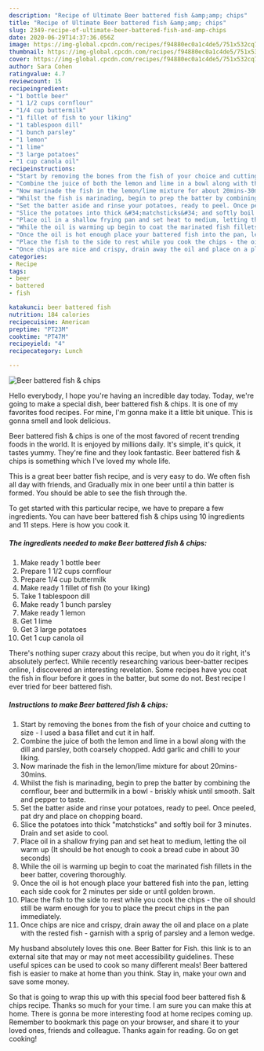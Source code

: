```yaml
---
description: "Recipe of Ultimate Beer battered fish &amp;amp; chips"
title: "Recipe of Ultimate Beer battered fish &amp;amp; chips"
slug: 2349-recipe-of-ultimate-beer-battered-fish-and-amp-chips
date: 2020-06-29T14:37:36.056Z
image: https://img-global.cpcdn.com/recipes/f94880ec0a1c4de5/751x532cq70/beer-battered-fish-chips-recipe-main-photo.jpg
thumbnail: https://img-global.cpcdn.com/recipes/f94880ec0a1c4de5/751x532cq70/beer-battered-fish-chips-recipe-main-photo.jpg
cover: https://img-global.cpcdn.com/recipes/f94880ec0a1c4de5/751x532cq70/beer-battered-fish-chips-recipe-main-photo.jpg
author: Sara Cohen
ratingvalue: 4.7
reviewcount: 15
recipeingredient:
- "1 bottle beer"
- "1 1/2 cups cornflour"
- "1/4 cup buttermilk"
- "1 fillet of fish to your liking"
- "1 tablespoon dill"
- "1 bunch parsley"
- "1 lemon"
- "1 lime"
- "3 large potatoes"
- "1 cup canola oil"
recipeinstructions:
- "Start by removing the bones from the fish of your choice and cutting to size - I used a basa fillet and cut it in half."
- "Combine the juice of both the lemon and lime in a bowl along with the dill and parsley, both coarsely chopped. Add garlic and chilli to your liking."
- "Now marinade the fish in the lemon/lime mixture for about 20mins-30mins."
- "Whilst the fish is marinading, begin to prep the batter by combining the cornflour, beer and buttermilk in a bowl - briskly whisk until smooth. Salt and pepper to taste."
- "Set the batter aside and rinse your potatoes, ready to peel. Once peeled, pat dry and place on chopping board."
- "Slice the potatoes into thick &#34;matchsticks&#34; and softly boil for 3 minutes. Drain and set aside to cool."
- "Place oil in a shallow frying pan and set heat to medium, letting the oil warm up (It should be hot enough to cook a bread cube in about 30 seconds)"
- "While the oil is warming up begin to coat the marinated fish fillets in the beer batter, covering thoroughly."
- "Once the oil is hot enough place your battered fish into the pan, letting each side cook for 2 minutes per side or until golden brown."
- "Place the fish to the side to rest while you cook the chips - the oil should still be warm enough for you to place the precut chips in the pan immediately."
- "Once chips are nice and crispy, drain away the oil and place on a plate with the rested fish - garnish with a sprig of parsley and a lemon wedge."
categories:
- Recipe
tags:
- beer
- battered
- fish

katakunci: beer battered fish 
nutrition: 184 calories
recipecuisine: American
preptime: "PT23M"
cooktime: "PT47M"
recipeyield: "4"
recipecategory: Lunch

---
```



![Beer battered fish &amp; chips](https://img-global.cpcdn.com/recipes/f94880ec0a1c4de5/751x532cq70/beer-battered-fish-chips-recipe-main-photo.jpg)

Hello everybody, I hope you're having an incredible day today. Today, we're going to make a special dish, beer battered fish &amp; chips. It is one of my favorites food recipes. For mine, I'm gonna make it a little bit unique. This is gonna smell and look delicious.

Beer battered fish &amp; chips is one of the most favored of recent trending foods in the world. It is enjoyed by millions daily. It's simple, it's quick, it tastes yummy. They're fine and they look fantastic. Beer battered fish &amp; chips is something which I've loved my whole life.

This is a great beer batter fish recipe, and is very easy to do. We often fish all day with friends, and Gradually mix in one beer until a thin batter is formed. You should be able to see the fish through the.


To get started with this particular recipe, we have to prepare a few ingredients. You can have beer battered fish &amp; chips using 10 ingredients and 11 steps. Here is how you cook it.

<!--inarticleads1-->

##### The ingredients needed to make Beer battered fish &amp; chips:

1. Make ready 1 bottle beer
1. Prepare 1 1/2 cups cornflour
1. Prepare 1/4 cup buttermilk
1. Make ready 1 fillet of fish (to your liking)
1. Take 1 tablespoon dill
1. Make ready 1 bunch parsley
1. Make ready 1 lemon
1. Get 1 lime
1. Get 3 large potatoes
1. Get 1 cup canola oil


There&#39;s nothing super crazy about this recipe, but when you do it right, it&#39;s absolutely perfect. While recently researching various beer-batter recipes online, I discovered an interesting revelation. Some recipes have you coat the fish in flour before it goes in the batter, but some do not. Best recipe I ever tried for beer battered fish. 

<!--inarticleads2-->

##### Instructions to make Beer battered fish &amp; chips:

1. Start by removing the bones from the fish of your choice and cutting to size - I used a basa fillet and cut it in half.
1. Combine the juice of both the lemon and lime in a bowl along with the dill and parsley, both coarsely chopped. Add garlic and chilli to your liking.
1. Now marinade the fish in the lemon/lime mixture for about 20mins-30mins.
1. Whilst the fish is marinading, begin to prep the batter by combining the cornflour, beer and buttermilk in a bowl - briskly whisk until smooth. Salt and pepper to taste.
1. Set the batter aside and rinse your potatoes, ready to peel. Once peeled, pat dry and place on chopping board.
1. Slice the potatoes into thick &#34;matchsticks&#34; and softly boil for 3 minutes. Drain and set aside to cool.
1. Place oil in a shallow frying pan and set heat to medium, letting the oil warm up (It should be hot enough to cook a bread cube in about 30 seconds)
1. While the oil is warming up begin to coat the marinated fish fillets in the beer batter, covering thoroughly.
1. Once the oil is hot enough place your battered fish into the pan, letting each side cook for 2 minutes per side or until golden brown.
1. Place the fish to the side to rest while you cook the chips - the oil should still be warm enough for you to place the precut chips in the pan immediately.
1. Once chips are nice and crispy, drain away the oil and place on a plate with the rested fish - garnish with a sprig of parsley and a lemon wedge.


My husband absolutely loves this one. Beer Batter for Fish. this link is to an external site that may or may not meet accessibility guidelines. These useful spices can be used to cook so many different meals! Beer battered fish is easier to make at home than you think. Stay in, make your own and save some money. 

So that is going to wrap this up with this special food beer battered fish &amp; chips recipe. Thanks so much for your time. I am sure you can make this at home. There is gonna be more interesting food at home recipes coming up. Remember to bookmark this page on your browser, and share it to your loved ones, friends and colleague. Thanks again for reading. Go on get cooking!
